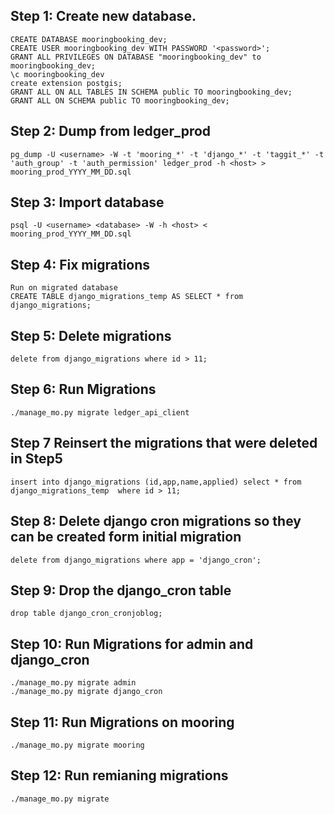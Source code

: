 ## Step 1: Create new database.
```
CREATE DATABASE mooringbooking_dev;
CREATE USER mooringbooking_dev WITH PASSWORD '<password>';
GRANT ALL PRIVILEGES ON DATABASE "mooringbooking_dev" to mooringbooking_dev;
\c mooringbooking_dev
create extension postgis;
GRANT ALL ON ALL TABLES IN SCHEMA public TO mooringbooking_dev;
GRANT ALL ON SCHEMA public TO mooringbooking_dev;
```

## Step 2: Dump from ledger_prod
```
pg_dump -U <username> -W -t 'mooring_*' -t 'django_*' -t 'taggit_*' -t 'auth_group' -t 'auth_permission' ledger_prod -h <host> > mooring_prod_YYYY_MM_DD.sql
```


## Step 3: Import database
```
psql -U <username> <database> -W -h <host> < mooring_prod_YYYY_MM_DD.sql
```


## Step 4: Fix migrations
```
Run on migrated database
CREATE TABLE django_migrations_temp AS SELECT * from django_migrations;
```


## Step 5: Delete migrations
```
delete from django_migrations where id > 11;
```


## Step 6: Run Migrations
```
./manage_mo.py migrate ledger_api_client
```

## Step 7 Reinsert the migrations that were deleted in Step5
```
insert into django_migrations (id,app,name,applied) select * from  django_migrations_temp  where id > 11;
```


## Step 8: Delete django cron migrations so they can be created form initial migration
```
delete from django_migrations where app = 'django_cron';
```

## Step 9: Drop the django_cron table
```
drop table django_cron_cronjoblog;
```


## Step 10: Run Migrations for admin and django_cron
```
./manage_mo.py migrate admin
./manage_mo.py migrate django_cron
```


## Step 11: Run Migrations on mooring
```
./manage_mo.py migrate mooring
```

## Step 12: Run remianing migrations
```
./manage_mo.py migrate
```
